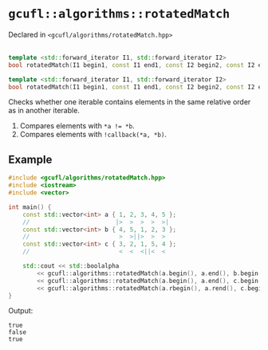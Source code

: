 # `gcufl::algorithms::rotatedMatch`
Declared in `<gcufl/algorithms/rotatedMatch.hpp>`
<br/><br/>
```cpp
template <std::forward_iterator I1, std::forward_iterator I2>
bool rotatedMatch(I1 begin1, const I1 end1, const I2 begin2, const I2 end2) noexcept;

template <std::forward_iterator I1, std::forward_iterator I2>
bool rotatedMatch(I1 begin1, const I1 end1, const I2 begin2, const I2 end2, const std::function<bool(const typename std::iterator_traits<I1>::value_type&, const typename std::iterator_traits<I2>::value_type&)>& callback) noexcept;
```
Checks whether one iterable contains elements in the same relative order as in another iterable.
<br/>
1. Compares elements with `*a != *b`.
2. Compares elements with `!callback(*a, *b)`.
## Example
```cpp
#include <gcufl/algorithms/rotatedMatch.hpp>
#include <iostream>
#include <vector>

int main() {
	const std::vector<int> a { 1, 2, 3, 4, 5 };
	//					      |>  >  >  >  >|
	const std::vector<int> b { 4, 5, 1, 2, 3 };
	//					       >  >||>  >  >
	const std::vector<int> c { 3, 2, 1, 5, 4 };
	//		     			   <  <  <||<  <

	std::cout << std::boolalpha
		<< gcufl::algorithms::rotatedMatch(a.begin(), a.end(), b.begin(), b.end()) << '\n'
		<< gcufl::algorithms::rotatedMatch(a.begin(), a.end(), c.begin(), c.end()) << '\n'
		<< gcufl::algorithms::rotatedMatch(a.rbegin(), a.rend(), c.begin(), c.end()) << '\n';
}
```
Output:
```
true
false
true
```
